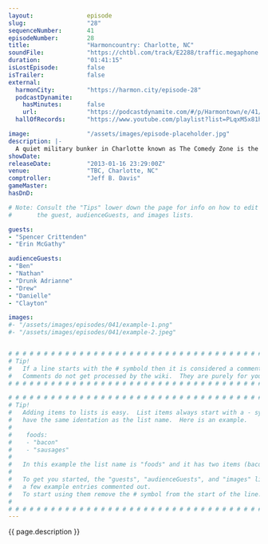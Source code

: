 ```yaml
---
layout:               episode
slug:                 "28"
sequenceNumber:       41
episodeNumber:        28
title:                "Harmoncountry: Charlotte, NC"
soundFile:            "https://chtbl.com/track/E2288/traffic.megaphone.fm/STA2730581515.mp3?updated=1554328271"
duration:             "01:41:15"
isLostEpisode:        false
isTrailer:            false
external:
  harmonCity:         "https://harmon.city/episode-28"
  podcastDynamite:
    hasMinutes:       false
    url:              "https://podcastdynamite.com/#/p/Harmontown/e/41/28"
  hallOfRecords:      "https://www.youtube.com/playlist?list=PLqxM5x81hNOZbViFHV-_LHROFGme8VOLy"

image:                "/assets/images/episode-placeholder.jpg"
description: |-
  A quiet military bunker in Charlotte known as The Comedy Zone is the site of a kinder, gentler town meeting than Nashville's booze-drenched hootenanny. Mayor Harmon attempts to write a constitution and learns about the deep seated, low-stakes conflict between the Carolinas. In D&D, the band reunites aboard a spaceship and Erin shames a loud lady.
showDate:             
releaseDate:          "2013-01-16 23:29:00Z"
venue:                "TBC, Charlotte, NC"
comptroller:          "Jeff B. Davis"
gameMaster:           
hasDnD:               

# Note: Consult the "Tips" lower down the page for info on how to edit
#       the guest, audienceGuests, and images lists.

guests:
- "Spencer Crittenden"
- "Erin McGathy"

audienceGuests:
- "Ben"
- "Nathan"
- "Drunk Adrianne"
- "Drew"
- "Danielle"
- "Clayton"

images:
#- "/assets/images/episodes/041/example-1.png"
#- "/assets/images/episodes/041/example-2.jpeg"


# # # # # # # # # # # # # # # # # # # # # # # # # # # # # # # # # # # # # # # # # # # # #
# Tip!
#   If a line starts with the # symbold then it is considered a comment.
#   Comments do not get processed by the wiki.  They are purely for your information.
# # # # # # # # # # # # # # # # # # # # # # # # # # # # # # # # # # # # # # # # # # # # #

# # # # # # # # # # # # # # # # # # # # # # # # # # # # # # # # # # # # # # # # # # # # #
# Tip!
#   Adding items to lists is easy.  List items always start with a - symbol and have
#   have the same identation as the list name.  Here is an example.
#
#    foods:
#    - "bacon"
#    - "sausages"
#
#   In this example the list name is "foods" and it has two items (bacon, and sausages).
#
#   To get you started, the "guests", "audienceGuests", and "images" lists below have
#   a few example entries commented out.
#   To start using them remove the # symbol from the start of the line.
#
# # # # # # # # # # # # # # # # # # # # # # # # # # # # # # # # # # # # # # # # # # # # #
---
```


<!-- The episode description will be rendered here -->
{{ page.description }}

<!-- Add your content BELOW here -->
<!-- vvvvvvvvvvvvvvvvvvvvvvvvvvv -->




<!-- ^^^^^^^^^^^^^^^^^^^^^^^^^^^ -->
<!-- Add your content ABOVE here -->

<!-- The episode gallery will be rendered here -->